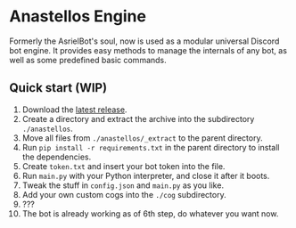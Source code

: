 # Anastellos Engine

Formerly the AsrielBot's soul, now is used as a modular universal Discord bot engine. It provides easy methods to manage the internals of any bot, as well as some predefined basic commands.


## Quick start (WIP)

1. Download the [latest release](https://github.com/A1Asriel/anastellos/releases/latest/).
2. Create a directory and extract the archive into the subdirectory `./anastellos`.
3. Move all files from `./anastellos/_extract` to the parent directory.
4. Run `pip install -r requirements.txt` in the parent directory to install the dependencies.
5. Create `token.txt` and insert your bot token into the file.
6. Run `main.py` with your Python interpreter, and close it after it boots.
7. Tweak the stuff in `config.json` and `main.py` as you like.
8. Add your own custom cogs into the `./cog` subdirectory.
9. ???
10. The bot is already working as of 6th step, do whatever you want now.
